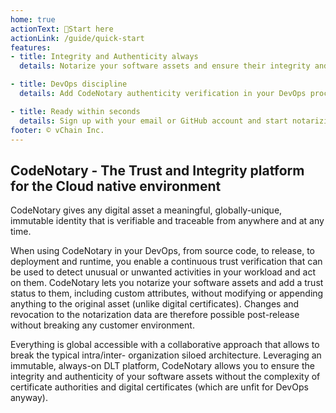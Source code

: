 ```yaml
---
home: true
actionText: 🚀Start here 
actionLink: /guide/quick-start
features:
- title: Integrity and Authenticity always
  details: Notarize your software assets and ensure their integrity and authenticity at any time

- title: DevOps discipline
  details: Add CodeNotary authenticity verification in your DevOps process to avoid running unknown software in your applications, or that of your customers

- title: Ready within seconds
  details: Sign up with your email or GitHub account and start notarizing and authenticating software assets in 1 step
footer: © vChain Inc.
---
```


## CodeNotary - The Trust and Integrity platform for the Cloud native environment
CodeNotary gives any digital asset a meaningful, globally-unique, immutable identity that is verifiable and traceable from anywhere and at any time.

When using CodeNotary in your DevOps, from source code, to release, to deployment and runtime, you enable a continuous trust verification that can be used to detect unusual or unwanted activities in your workload and act on them.
CodeNotary lets you notarize your software assets and add a trust status to them, including custom attributes, without modifying or appending anything to the original asset (unlike digital certificates). Changes and revocation to the notarization data are therefore possible post-release without breaking any customer environment.

Everything is global accessible with a collaborative approach that allows to break the typical intra/inter- organization siloed architecture. Leveraging an immutable, always-on DLT platform, CodeNotary allows you to ensure the integrity and authenticity of your software assets without the complexity of certificate authorities and digital certificates (which are unfit for DevOps anyway).
  